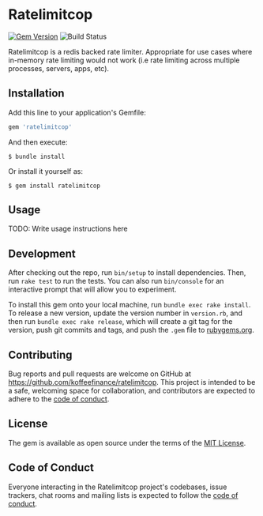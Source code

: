 # Ratelimitcop

[![Gem Version](https://badge.fury.io/rb/ratelimitcop.svg)](https://badge.fury.io/rb/ratelimitcop) ![Build Status](https://github.com/koffeefinance/ratelimitcop/actions/workflows/ruby.yml/badge.svg)

Ratelimitcop is a redis backed rate limiter. Appropriate for use cases where in-memory rate limiting would not work (i.e rate limiting across multiple processes, servers, apps, etc).

## Installation

Add this line to your application's Gemfile:

```ruby
gem 'ratelimitcop'
```

And then execute:

    $ bundle install

Or install it yourself as:

    $ gem install ratelimitcop

## Usage

TODO: Write usage instructions here

## Development

After checking out the repo, run `bin/setup` to install dependencies. Then, run `rake test` to run the tests. You can also run `bin/console` for an interactive prompt that will allow you to experiment.

To install this gem onto your local machine, run `bundle exec rake install`. To release a new version, update the version number in `version.rb`, and then run `bundle exec rake release`, which will create a git tag for the version, push git commits and tags, and push the `.gem` file to [rubygems.org](https://rubygems.org).

## Contributing

Bug reports and pull requests are welcome on GitHub at https://github.com/koffeefinance/ratelimitcop. This project is intended to be a safe, welcoming space for collaboration, and contributors are expected to adhere to the [code of conduct](https://github.com/koffeefinance/ratelimitcop/blob/master/CODE_OF_CONDUCT.md).

## License

The gem is available as open source under the terms of the [MIT License](https://opensource.org/licenses/MIT).

## Code of Conduct

Everyone interacting in the Ratelimitcop project's codebases, issue trackers, chat rooms and mailing lists is expected to follow the [code of conduct](https://github.com/koffeefinance/ratelimitcop/blob/master/CODE_OF_CONDUCT.md).
